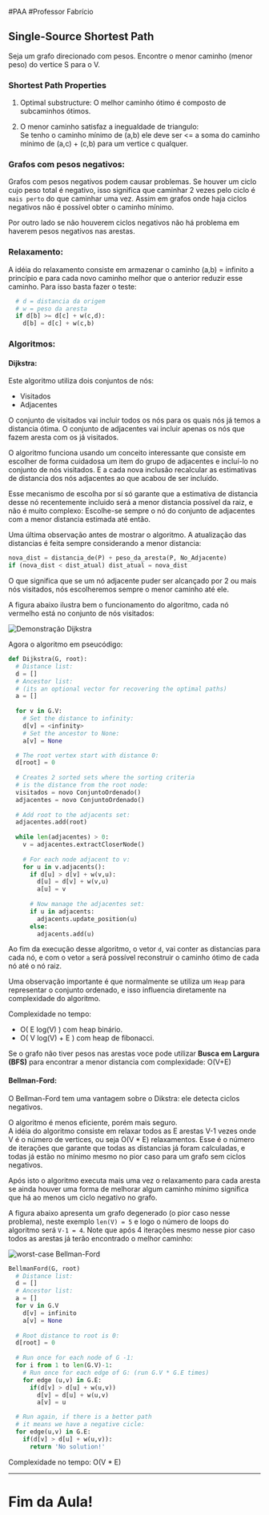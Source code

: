 
#PAA
#Professor Fabrício

## Single-Source Shortest Path

Seja um grafo direcionado com pesos. Encontre o
menor caminho (menor peso) do vertice S para o V.

### Shortest Path Properties

1. Optimal substructure:
   O melhor caminho ótimo é composto de subcaminhos ótimos.

2. O menor caminho satisfaz a inegualdade de triangulo:  
   Se tenho o caminho mínimo de (a,b) ele deve ser <=
   a soma do caminho mínimo de (a,c) + (c,b) para um vertice c qualquer.

### Grafos com pesos negativos:

Grafos com pesos negativos podem causar problemas. Se houver um ciclo
cujo peso total é negativo, isso significa que caminhar 2 vezes pelo
ciclo é `mais perto` do que caminhar uma vez. Assim em grafos
onde haja ciclos negativos não é possível obter o caminho mínimo.

Por outro lado se não houverem ciclos negativos não há problema
em haverem pesos negativos nas arestas.

### Relaxamento:
 
  A idéia do relaxamento consiste em armazenar o caminho
  (a,b) = infinito a princípio e para cada novo caminho
  melhor que o anterior reduzir esse caminho. Para isso
  basta fazer o teste:
  
```python
  # d = distancia da origem
  # w = peso da aresta
  if d[b] >= d[c] + w(c,d):
    d[b] = d[c] + w(c,b)
```

### Algoritmos:

#### Dijkstra:

Este algoritmo utiliza dois conjuntos de nós:

- Visitados
- Adjacentes

O conjunto de visitados vai incluir todos os nós para os quais nós
já temos a distancia ótima. O conjunto de adjacentes vai incluir
apenas os nós que fazem aresta com os já visitados.

O algoritmo funciona usando um conceito interessante que consiste
em escolher de forma cuidadosa um item do grupo de adjacentes
e incluí-lo no conjunto de nós visitados.
E a cada nova inclusão recalcular as estimativas de distancia dos
nós adjacentes ao que acabou de ser incluído.

Esse mecanismo de escolha por sí só garante que a estimativa
de distancia desse nó recentemente incluido será a menor distancia
possível da raiz, e não é muito complexo:
Escolhe-se sempre o nó do conjunto de adjacentes com a menor
distancia estimada até então.

Uma última observação antes de mostrar o algoritmo.
A atualização das distancias é feita sempre considerando a menor
distancia:

```python
nova_dist = distancia_de(P) + peso_da_aresta(P, No_Adjacente)
if (nova_dist < dist_atual) dist_atual = nova_dist
```

O que significa que se um nó adjacente puder ser alcançado por 2 ou mais nós
visitados, nós escolheremos sempre o menor caminho até ele.

A figura abaixo ilustra bem o funcionamento do algoritmo, cada nó vermelho
está no conjunto de nós visitados:

![Demonstração Dijkstra](images/dijkstra.gif "animação representando a execução")

Agora o algoritmo em pseucódigo:

```python
def Dijkstra(G, root):
  # Distance list:
  d = []
  # Ancestor list:
  # (its an optional vector for recovering the optimal paths)
  a = []
  
  for v in G.V:
    # Set the distance to infinity:
    d[v] = <infinity>
    # Set the ancestor to None:
    a[v] = None

  # The root vertex start with distance 0:
  d[root] = 0
  
  # Creates 2 sorted sets where the sorting criteria
  # is the distance from the root node:
  visitados = novo ConjuntoOrdenado()
  adjacentes = novo ConjuntoOrdenado()
  
  # Add root to the adjacents set:
  adjacentes.add(root)
  
  while len(adjacentes) > 0:
    v = adjacentes.extractCloserNode()
    
    # For each node adjacent to v:
    for u in v.adjacents():
      if d[u] > d[v] + w(v,u):
        d[u] = d[v] + w(v,u)
        a[u] = v
        
      # Now manage the adjacentes set:
      if u in adjacents:
        adjacents.update_position(u)
      else:
        adjacents.add(u)
```

Ao fim da execução desse algoritmo, o vetor `d`, vai conter as distancias
para cada nó, e com o vetor `a` será possível reconstruir o caminho ótimo
de cada nó até o nó raiz.

Uma observação importante é que normalmente se utiliza um `Heap` para representar
o conjunto ordenado, e isso influencia diretamente na complexidade do algoritmo.

Complexidade no tempo:

- O( E log(V) ) com heap binário.
- O( V log(V) + E ) com heap de fibonacci.

Se o grafo não tiver pesos nas arestas voce pode utilizar
**Busca em Largura (BFS)** para encontrar a menor distancia
com complexidade: O(V+E)

#### Bellman-Ford:

O Bellman-Ford tem uma vantagem sobre o Dikstra:
  ele detecta ciclos negativos.

O algoritmo é menos eficiente, porém mais seguro.  
A idéia do algoritmo consiste em relaxar todos as E
arestas V-1 vezes onde V é o número de vertices, ou seja
O(V * E) relaxamentos. Esse é o número de iterações que garante
que todas as distancias já foram calculadas, e todas já estão
no mínimo mesmo no pior caso para um grafo sem ciclos negativos.

Após isto o algoritmo executa mais uma vez o relaxamento para cada aresta
se ainda houver uma forma de melhorar algum caminho mínimo significa
que há ao menos um ciclo negativo no grafo.

A figura abaixo apresenta um grafo degenerado (o pior caso nesse problema), neste
exemplo `len(V) = 5` e  logo o número de loops do algoritmo será `V-1 = 4`.
Note que após 4 iterações mesmo nesse pior caso todos as arestas já terão encontrado
o melhor caminho:

![worst-case Bellman-Ford](images/bellman-ford.png)

```python
BellmanFord(G, root)
  # Distance list:
  d = []
  # Ancestor list:
  a = []
  for v in G.V
    d[v] = infinito
    a[v] = None
  
  # Root distance to root is 0:
  d[root] = 0
  
  # Run once for each node of G -1:
  for i from 1 to len(G.V)-1:
    # Run once for each edge of G: (run G.V * G.E times)
    for edge (u,v) in G.E:
      if(d[v] > d[u] + w(u,v))
        d[v] = d[u] + w(u,v)
        a[v] = u

  # Run again, if there is a better path
  # it means we have a negative cicle:
  for edge(u,v) in G.E:
    if(d[v] > d[u] + w(u,v)):
      return 'No solution!'
```

Complexidade no tempo: O(V * E)

---

# Fim da Aula!
